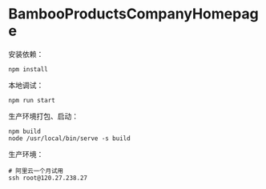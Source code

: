 # BambooProductsCompanyHomepage

安装依赖：
```
npm install
```

本地调试：
```
npm run start
```

生产环境打包、启动：
```
npm build 
node /usr/local/bin/serve -s build
```

生产环境：
```
# 阿里云一个月试用
ssh root@120.27.238.27
```